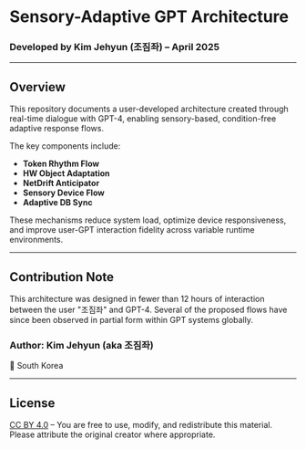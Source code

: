 
# Sensory-Adaptive GPT Architecture

### Developed by Kim Jehyun (조짐좌) – April 2025

---

## Overview
This repository documents a user-developed architecture created through real-time dialogue with GPT-4, enabling sensory-based, condition-free adaptive response flows.

The key components include:

- **Token Rhythm Flow**
- **HW Object Adaptation**
- **NetDrift Anticipator**
- **Sensory Device Flow**
- **Adaptive DB Sync**

These mechanisms reduce system load, optimize device responsiveness, and improve user-GPT interaction fidelity across variable runtime environments.

---

## Contribution Note
This architecture was designed in fewer than 12 hours of interaction between the user "조짐좌" and GPT-4. Several of the proposed flows have since been observed in partial form within GPT systems globally.

### Author: Kim Jehyun (aka 조짐좌)
📍 South Korea

---

## License
[CC BY 4.0](https://creativecommons.org/licenses/by/4.0/) – You are free to use, modify, and redistribute this material. Please attribute the original creator where appropriate.

